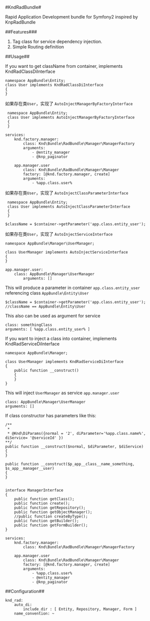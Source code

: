 #KndRadBundle#

Rapid Application Development bundle for Symfony2 inspired by KnpRadBundle

##Features###

 1. Tag class for service dependency injection.
 2. Simple Routing definition


##Usage##

If you want to get className from container, implements KndRadClassDiInterface

    namespace AppBundle\Entity;
    class User implements KndRadClassDiInterface
    {
    }
    
如果存在类``User``，实现了 ``AutoInjectManagerByFactoryInterface``

     namespace AppBundle\Entity;
     class User implements AutoInjectManagerByFactoryInterface
     {
     }
    
    services:
        knd.factory.manager:
            class: Knd\Bundle\RadBundle\Manager\ManagerFactory
            arguments:
                - @entity_manager
                - @knp_paginator    
                         
        app.manager.user
            class: Knd\Bundle\RadBundle\Manager\Manager
            factory: [@knd.factory.manager, create]
            arguments:
                - %app.class.user%
                
如果存在类``User``，实现了 ``AutoInjectClassParameterInterface``

     namespace AppBundle\Entity;
     class User implements AutoInjectClassParameterInterface
     {
     }
    
    $className = $container->getParameter('app.class.entity_user');
    
如果存在类``User``，实现了 ``AutoInjectServiceInterface``

    namespace AppBundle\Manager\UserManager;
    
    class UserManager implements AutoInjectServiceInterface
    {
    }
     
    app.manager.user:
        class: AppBundle\Manager\UserManager
            arguments: []
    
                    
This will produce a parameter in container ``app.class.entity_user`` referencing class
``AppBundle\Entity\User``

    $className = $container->getParameter('app.class.entity_user');
    //className == AppBundle\Entity\User
    
This also can be used as argument for service

    class: somethingClass
    arguments: [ %app.class.entity_user% ]
    
If you want to inject a class into container, implements KndRadServiceDiInterface

    namespace AppBundle\Manager;
    
    class UserManager implements KndRadServiceDiInterface
    {
        public function __construct()
        {
        }
    }
    
This will inject ``UserManager`` as service ``app.manager.user``

    class: AppBundle\Manager\UserManager
    arguments: []
    

If class constructor has parameters like this:

    /**
     *
     * @Knd\DiParams({normal = '2', diParameter='%app.class.name%', diService= '@serviceId' })
    **/
    public function __construct($normal, $diParameter, $diService)
    {
    }
    
    public function __construct($p_app__class__name_something, $s_app__manager__user)
    {
    }
    

    interface ManagerInterface
    {
        public function getClass();
        public function create();
        public function getRepository();
        public function getObjectManager();
        //public function createByType();
        public function getBuilder();
        public function getFormBuilder();
    }
    
    services:
        knd.factory.manager:
            class: Knd\Bundle\RadBundle\Manager\ManagerFactory
            
        app.manager.user
            class: Knd\Bundle\RadBundle\Manager\Manager
            factory: [@knd.factory.manager, create]
            arguments:
                - %app.class.user%
                - @entity_manager
                - @knp_paginator

   

    
        

##Configuration##

    knd_rad:
        auto_di:
            include_dir : [ Entity, Repository, Manager, Form ]
        name_convention: ~
        
            